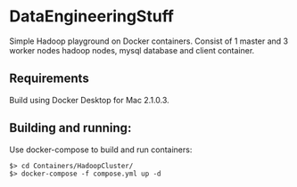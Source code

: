 # DataEngineeringStuff
Simple Hadoop playground on Docker containers. Consist of 1 master and 3 worker nodes hadoop nodes, mysql database and client container.
## Requirements
Build using Docker Desktop for Mac 2.1.0.3. 
## Building and running:
Use docker-compose to build and run containers:

    $> cd Containers/HadoopCluster/
    $> docker-compose -f compose.yml up -d
